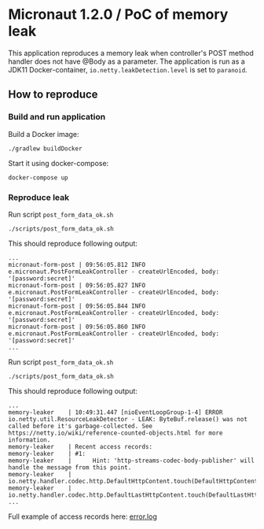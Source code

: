 # Micronaut 1.2.0 / PoC of memory leak 

This application reproduces a memory leak when controller's POST method handler does not have @Body as a parameter.
The application is run as a JDK11 Docker-container, `io.netty.leakDetection.level` is set to `paranoid`. 

## How to reproduce

### Build and run application
Build a Docker image:
```
./gradlew buildDocker
``` 

Start it using docker-compose:
```
docker-compose up
``` 

### Reproduce leak
Run script `post_form_data_ok.sh` 
```
./scripts/post_form_data_ok.sh
```

This should reproduce following output:
```
...
micronaut-form-post | 09:56:05.812 INFO  e.micronaut.PostFormLeakController - createUrlEncoded, body: '[password:secret]'
micronaut-form-post | 09:56:05.827 INFO  e.micronaut.PostFormLeakController - createUrlEncoded, body: '[password:secret]'
micronaut-form-post | 09:56:05.844 INFO  e.micronaut.PostFormLeakController - createUrlEncoded, body: '[password:secret]'
micronaut-form-post | 09:56:05.860 INFO  e.micronaut.PostFormLeakController - createUrlEncoded, body: '[password:secret]'
...
```


Run script `post_form_data_ok.sh` 
```
./scripts/post_form_data_ok.sh
```

This should reproduce following output:
```
...
memory-leaker    | 10:49:31.447 [nioEventLoopGroup-1-4] ERROR io.netty.util.ResourceLeakDetector - LEAK: ByteBuf.release() was not called before it's garbage-collected. See https://netty.io/wiki/reference-counted-objects.html for more information.
memory-leaker    | Recent access records: 
memory-leaker    | #1:
memory-leaker    |      Hint: 'http-streams-codec-body-publisher' will handle the message from this point.
memory-leaker    |      io.netty.handler.codec.http.DefaultHttpContent.touch(DefaultHttpContent.java:88)
memory-leaker    |      io.netty.handler.codec.http.DefaultLastHttpContent.touch(DefaultLastHttpContent.java:88)
...
```
Full example of access records here: [error.log](./error.log)